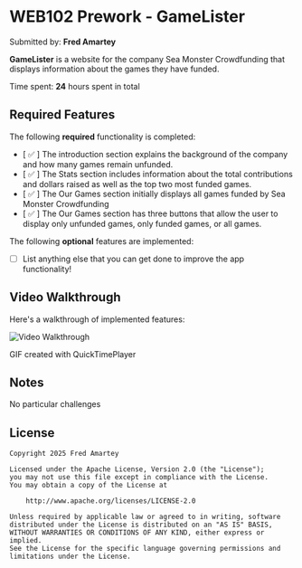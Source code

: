 # WEB102 Prework - GameLister

Submitted by: **Fred Amartey**

**GameLister** is a website for the company Sea Monster Crowdfunding that displays information about the games they have funded.

Time spent: **24** hours spent in total

## Required Features

The following **required** functionality is completed:

- [ ✅ ] The introduction section explains the background of the company and how many games remain unfunded.
- [ ✅ ] The Stats section includes information about the total contributions and dollars raised as well as the top two most funded games.
- [ ✅ ] The Our Games section initially displays all games funded by Sea Monster Crowdfunding
- [ ✅ ] The Our Games section has three buttons that allow the user to display only unfunded games, only funded games, or all games.

The following **optional** features are implemented:

- [ ] List anything else that you can get done to improve the app functionality!

## Video Walkthrough

Here's a walkthrough of implemented features:

<img src='https://imgur.com/a/SNESj1T' title='Video Walkthrough' width='' alt='Video Walkthrough' />

GIF created with QuickTimePlayer

## Notes

No particular challenges

## License

    Copyright 2025 Fred Amartey

    Licensed under the Apache License, Version 2.0 (the "License");
    you may not use this file except in compliance with the License.
    You may obtain a copy of the License at

        http://www.apache.org/licenses/LICENSE-2.0

    Unless required by applicable law or agreed to in writing, software
    distributed under the License is distributed on an "AS IS" BASIS,
    WITHOUT WARRANTIES OR CONDITIONS OF ANY KIND, either express or implied.
    See the License for the specific language governing permissions and
    limitations under the License.
